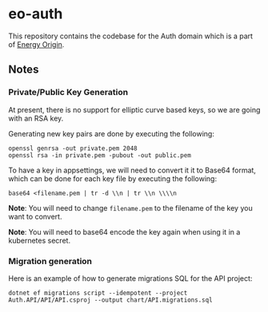 # eo-auth

This repository contains the codebase for the Auth domain which is a part of [Energy Origin](https://github.com/Energinet-DataHub/energy-origin).

## Notes

### Private/Public Key Generation

At present, there is no support for elliptic curve based keys, so we are going with an RSA key.

Generating new key pairs are done by executing the following:

```
openssl genrsa -out private.pem 2048
openssl rsa -in private.pem -pubout -out public.pem
```

To have a key in appsettings, we will need to convert it it to Base64 format, which can be done for each key file by executing the following:

```
base64 <filename.pem | tr -d \\n | tr \\n \\\\n
```

__Note__: You will need to change `filename.pem` to the filename of the key you want to convert.

__Note__: You will need to base64 encode the key again when using it in a kubernetes secret.

### Migration generation

Here is an example of how to generate migrations SQL for the API project:

```shell
dotnet ef migrations script --idempotent --project Auth.API/API/API.csproj --output chart/API.migrations.sql
```
